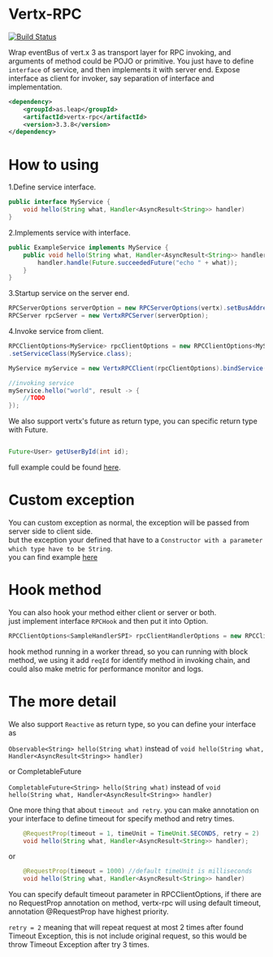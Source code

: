 Vertx-RPC
=====

[![Build Status](https://circleci.com/gh/MaxLeap/vertx-rpc.svg?style=shield&circle-token=67793c816897b2aa0dc59dda6a4b4079939b3eb7)](https://circleci.com/gh/organizations/MaxLeap)	

Wrap eventBus of vert.x 3 as transport layer for RPC invoking, and arguments of method could be POJO or primitive.
You just have to define `interface` of service, and then implements it with server end.
Expose interface as client for invoker, say separation of interface and implementation.


```xml
<dependency>
	<groupId>as.leap</groupId>
	<artifactId>vertx-rpc</artifactId>
	<version>3.3.8</version>
</dependency>
```

How to using
=======

1.Define service interface.

```java
public interface MyService {
	void hello(String what, Handler<AsyncResult<String>> handler)
}
```


2.Implements service with interface.

```java
public ExampleService implements MyService {
  	public void hello(String what, Handler<AsyncResult<String>> handler) {
		handler.handle(Future.succeededFuture("echo " + what));
    }
}
```		

3.Startup service on the server end.

```java
RPCServerOptions serverOption = new RPCServerOptions(vertx).setBusAddress("Address").addService(new ExampleService());
RPCServer rpcServer = new VertxRPCServer(serverOption);
```

4.Invoke service from client.

```java
RPCClientOptions<MyService> rpcClientOptions = new RPCClientOptions<MyService>(vertx).setBusAddress("Address")
.setServiceClass(MyService.class);

MyService myService = new VertxRPCClient(rpcClientOptions).bindService();

//invoking service
myService.hello("world", result -> {
	//TODO
});
```

We also support vertx's future as return type, you can specific return type with Future.

```java

Future<User> getUserById(int id);

```

full example could be found [here](https://github.com/stream1984/vertx-rpc-example).


Custom exception
=========
You can custom exception as normal, the exception will be passed from server side to client side.  
but the exception your defined that have to a `Constructor with a parameter which type have to be String`.  
you can find example [here](https://github.com/MaxLeap/vertx-rpc/blob/master/src/test/java/as/leap/rpc/example/spi/MyException.java#L18)


Hook method
=========
You can also hook your method either client or server or both.  
just implement interface `RPCHook` and then put it into Option.  

```java
RPCClientOptions<SampleHandlerSPI> rpcClientHandlerOptions = new RPCClientOptions<SampleHandlerSPI>(vertx).setRpcHook(new ClientServiceHook())
```

hook method running in a worker thread, so you can running with block method, we using it add `reqId` for identify method in invoking chain, and could also make metric for performance monitor and logs. 


The more detail
=========
We also support `Reactive` as return type, so you can define your interface as

`Observable<String> hello(String what)` instead of `void hello(String what, Handler<AsyncResult<String>> handler)`

or CompletableFuture

`CompletableFuture<String> hello(String what)` instead of `void hello(String what, Handler<AsyncResult<String>> handler)`

One more thing that about `timeout and retry`.
you can make annotation on your interface to define timeout for specify method and retry times.

```java
    @RequestProp(timeout = 1, timeUnit = TimeUnit.SECONDS, retry = 2)
    void hello(String what, Handler<AsyncResult<String>> handler);
```
or
```java
	@RequestProp(timeout = 1000) //default timeUnit is milliseconds
    void hello(String what, Handler<AsyncResult<String>> handler)
```
You can specify default timeout parameter in RPCClientOptions, if there are no RequestProp annotation on method, vertx-rpc will using
default timeout, annotation @RequestProp have highest priority.

`retry = 2` meaning that will repeat request at most 2 times after found Timeout Exception,
this is not include original request, so this would be throw Timeout Exception after try 3 times.

